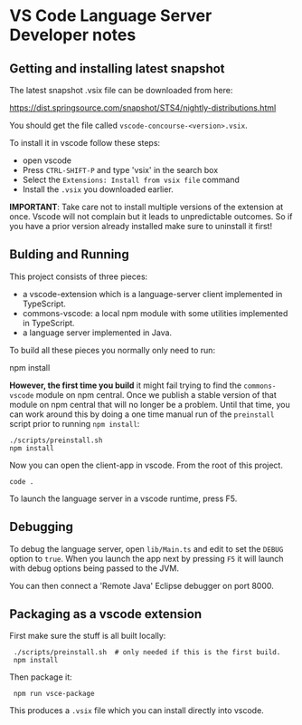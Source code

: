 # VS Code Language Server Developer notes

## Getting and installing latest snapshot

The latest snapshot .vsix file can be downloaded from here:

https://dist.springsource.com/snapshot/STS4/nightly-distributions.html

You should get the file called `vscode-concourse-<version>.vsix`.

To install it in vscode follow these steps:

 - open vscode
 - Press `CTRL-SHIFT-P` and type 'vsix' in the search box
 - Select the `Extensions: Install from vsix file` command
 - Install the `.vsix` you downloaded earlier.
 
**IMPORTANT**: Take care not to install multiple versions of the extension at once.
Vscode will not complain but it leads to unpredictable outcomes. So if you have
a prior version already installed make sure to uninstall it first!

## Bulding and Running

This project consists of three pieces:

 - a vscode-extension which is a language-server client implemented in TypeScript.
 - commons-vscode: a local npm module with some utilities implemented in TypeScript.
 - a language server implemented in Java.

To build all these pieces you normally only need to run:

   npm install

**However, the first time you build** it might fail trying to
find the `commons-vscode` module on npm central. Once we publish a stable 
version of that module on npm central that will no longer be a problem. 
Until that time, you can work around this by doing a one time manual 
run of the `preinstall` script prior to running `npm install`:

    ./scripts/preinstall.sh
    npm install

Now you can open the client-app in vscode. From the root of this project.

    code .

To launch the language server in a vscode runtime, press F5.

## Debugging

To debug the language server, open `lib/Main.ts` and edit to set the
`DEBUG` option to `true`. When you launch the app next by pressing
`F5` it will launch with debug options being passed to the JVM.

You can then connect a 'Remote Java' Eclipse debugger on port 8000.

## Packaging as a vscode extension

First make sure the stuff is all built locally:

     ./scripts/preinstall.sh  # only needed if this is the first build.
     npm install

Then package it:

     npm run vsce-package

This produces a `.vsix` file which you can install directly into vscode.
